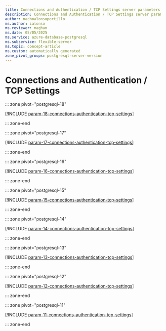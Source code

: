 ```yaml
---
title: Connections and Authentication / TCP Settings server parameters
description: Connections and Authentication / TCP Settings server parameters for Azure Database for PostgreSQL flexible server.
author: nachoalonsoportillo
ms.author: ialonso
ms.reviewer: maghan
ms.date: 05/05/2025
ms.service: azure-database-postgresql
ms.subservice: flexible-server
ms.topic: concept-article
ms.custom: automatically generated
zone_pivot_groups: postgresql-server-version
---
```

# Connections and Authentication / TCP Settings


::: zone pivot="postgresql-18"

[!INCLUDE [param-18-connections-authentication-tcp-settings](./includes/param-18-connections-authentication-tcp-settings.md)]

::: zone-end


::: zone pivot="postgresql-17"

[!INCLUDE [param-17-connections-authentication-tcp-settings](./includes/param-17-connections-authentication-tcp-settings.md)]

::: zone-end


::: zone pivot="postgresql-16"

[!INCLUDE [param-16-connections-authentication-tcp-settings](./includes/param-16-connections-authentication-tcp-settings.md)]

::: zone-end


::: zone pivot="postgresql-15"

[!INCLUDE [param-15-connections-authentication-tcp-settings](./includes/param-15-connections-authentication-tcp-settings.md)]

::: zone-end


::: zone pivot="postgresql-14"

[!INCLUDE [param-14-connections-authentication-tcp-settings](./includes/param-14-connections-authentication-tcp-settings.md)]

::: zone-end


::: zone pivot="postgresql-13"

[!INCLUDE [param-13-connections-authentication-tcp-settings](./includes/param-13-connections-authentication-tcp-settings.md)]

::: zone-end


::: zone pivot="postgresql-12"

[!INCLUDE [param-12-connections-authentication-tcp-settings](./includes/param-12-connections-authentication-tcp-settings.md)]

::: zone-end


::: zone pivot="postgresql-11"

[!INCLUDE [param-11-connections-authentication-tcp-settings](./includes/param-11-connections-authentication-tcp-settings.md)]

::: zone-end


